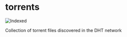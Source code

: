 torrents 
========
![Indexed](https://img.shields.io/badge/indexed-233986-blue)

Collection of torrent files discovered in the DHT network
